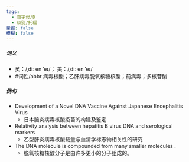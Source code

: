 ```yaml
---
tags:
  - 首字母/D
  - 级别/托福
掌握: false
模糊: false
---
```

##### 词义
- 英：/ˌdiː en ˈeɪ/； 美：/ˌdiː en ˈeɪ/
- #词性/abbr  病毒核酸；乙肝病毒脱氧核糖核酸；前病毒；多核苷酸
##### 例句
- Development of a Novel DNA Vaccine Against Japanese Encephalitis Virus
	- 日本脑炎病毒核酸疫苗的构建及鉴定
- Relativity analysis between hepatitis B virus DNA and serological markers
	- 乙型肝炎病毒核酸载量与血清学标志物相关性的研究
- The DNA molecule is compounded from many smaller molecules .
	- 脱氧核糖核酸分子是由许多更小的分子组成的。
